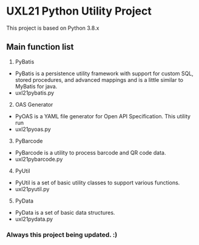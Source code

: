 # UXL21 Python Utility Project
  This project is based on Python 3.8.x


## Main function list

1. PyBatis
 - PyBatis is a persistence utility framework with support for custom SQL, stored procedures, and advanced mappings and is a little similar to MyBatis for java.
 - uxl21pybatis.py


2. OAS Generator
 - PyOAS is a YAML file generator for Open API Specification. This utility run
 - uxl21pyoas.py


3. PyBarcode
 - PyBarcode is a utility to process barcode and QR code data.
 - uxl21pybarcode.py


4. PyUtil
 - PyUtil is a set of basic utility classes to support various functions.
 - uxl21pyutil.py


5. PyData
 - PyData is a set of basic data structures.
 - uxl21pydata.py


### Always this project being updated. :)
